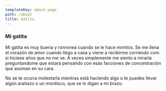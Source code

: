 ```yaml
---
templateKey: about-page
path: /about
title: Gatita
---
```

### Mi gatita

Mi gatita es muy buena y ronronea cuando se le hace mimitos. Se me llena el corazón de amor cuando llego a casa y viene a recibirme corriendo com si hiciese años que no me ve. A veces simplemente me siento a mirarla preguntandome que estará pensando con esas facciones de concentración que asoman en su cara.

No se te ocurra molestarla mientras está haciendo algo o te puedes llevar algún arañazo o un mordisco, que se lo digan a mi brazo.
